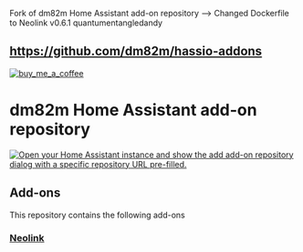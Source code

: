 Fork of dm82m Home Assistant add-on repository --> Changed Dockerfile to Neolink v0.6.1 quantumentangledandy

## https://github.com/dm82m/hassio-addons

 
 
[![buy_me_a_coffee](https://img.shields.io/badge/If%20you%20like%20it-Buy%20me%20a%20coffee-yellow.svg?style=for-the-badge)](https://www.buymeacoffee.com/dirkmaucher)

# dm82m Home Assistant add-on repository

[![Open your Home Assistant instance and show the add add-on repository dialog with a specific repository URL pre-filled.](https://my.home-assistant.io/badges/supervisor_add_addon_repository.svg)](https://my.home-assistant.io/redirect/supervisor_add_addon_repository/?repository_url=https%3A%2F%2Fgithub.com%2Fdm82m%2Fhassio-addons)

## Add-ons

This repository contains the following add-ons

### [Neolink](./neolink)
